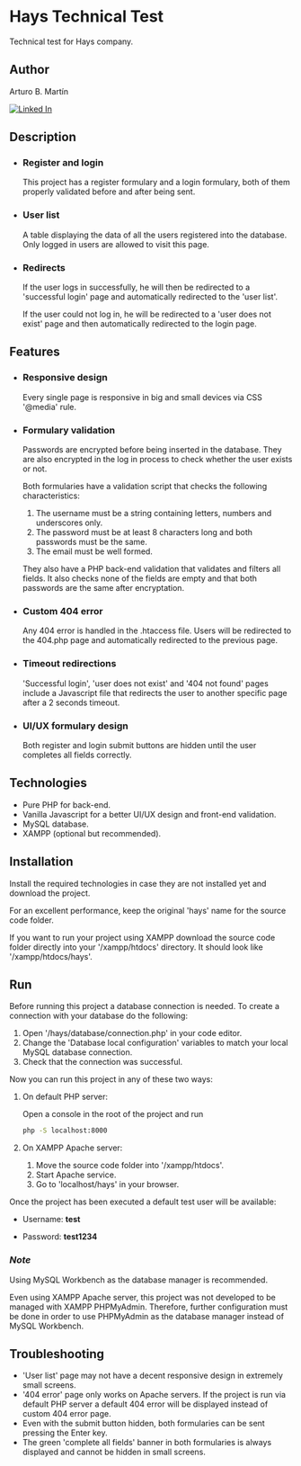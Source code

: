 # Hays Technical Test

Technical test for Hays company.

## Author

Arturo B. Martín

[![Linked In](https://img.shields.io/badge/LinkedIn-0077B5?style=for-the-badge&logo=linkedin&logoColor=white
)](https://www.linkedin.com/in/arturobm-dev)

## Description

- ### Register and login

    This project has a register formulary and a login formulary, both of them properly validated before and after being sent.

- ### User list

    A table displaying the data of all the users registered into the database. Only logged in users are allowed to visit this page.

- ### Redirects

    If the user logs in successfully, he will then be redirected to a 'successful login' page and automatically redirected to the 'user list'.

    If the user could not log in, he will be redirected to a 'user does not exist' page and then automatically redirected to the login page.

## Features

- ### Responsive design

    Every single page is responsive in big and small devices via CSS '@media' rule.

- ### Formulary validation

    Passwords are encrypted before being inserted in the database. They are also encrypted in the log in process to check whether the user exists or not.

    Both formularies have a validation script that checks the following characteristics:

    1. The username must be a string containing letters, numbers and underscores only.
    2. The password must be at least 8 characters long and both passwords must be the same.
    3. The email must be well formed.
    
    They also have a PHP back-end validation that validates and filters all fields. It also checks none of the fields are empty and that both passwords are the same after encryptation.

- ### Custom 404 error

    Any 404 error is handled in the .htaccess file. Users will be redirected to the 404.php page and automatically redirected to the previous page.

- ### Timeout redirections

    'Successful login', 'user does not exist' and '404 not found' pages include a Javascript file that redirects the user to another specific page after a 2 seconds timeout.

- ### UI/UX formulary design

    Both register and login submit buttons are hidden until the user completes all fields correctly.

## Technologies

- Pure PHP for back-end.
- Vanilla Javascript for a better UI/UX design and front-end validation.
- MySQL database.
- XAMPP (optional but recommended).

## Installation

Install the required technologies in case they are not installed yet and download the project.

For an excellent performance, keep the original 'hays' name for the source code folder.

If you want to run your project using XAMPP download the source code folder directly into your '/xampp/htdocs' directory. It should look like '/xampp/htdocs/hays'.

## Run

Before running this project a database connection is needed. To create a connection with your database do the following:

1. Open '/hays/database/connection.php' in your code editor.
2. Change the 'Database local configuration' variables to match your local MySQL database connection.
3. Check that the connection was successful.

Now you can run this project in any of these two ways:

1. On default PHP server:

    Open a console in the root of the project and run
    ```bash
    php -S localhost:8000
    ``` 

2. On XAMPP Apache server:

    1. Move the source code folder into '/xampp/htdocs'.
    2. Start Apache service.
    3. Go to 'localhost/hays' in your browser.

Once the project has been executed a default test user will be available:

- Username:
    **test**

- Password:
    **test1234**

### *Note*

Using MySQL Workbench as the database manager is recommended.

Even using XAMPP Apache server, this project was not developed to be managed with XAMPP PHPMyAdmin. Therefore, further configuration must be done in order to use PHPMyAdmin as the database manager instead of MySQL Workbench.

## Troubleshooting

- 'User list' page may not have a decent responsive design in extremely small screens.
- '404 error' page only works on Apache servers. If the project is run via default PHP server a default 404 error will be displayed instead of custom 404 error page.
- Even with the submit button hidden, both formularies can be sent pressing the Enter key.
- The green 'complete all fields' banner in both formularies is always displayed and cannot be hidden in small screens.